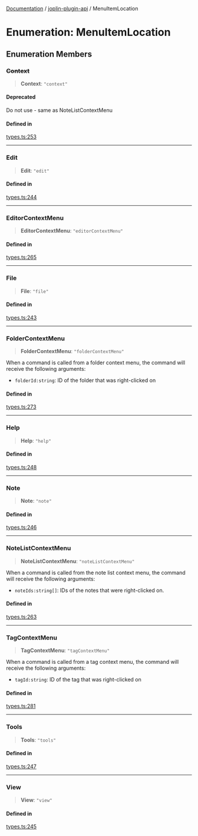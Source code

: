 [Documentation](../../packages.md) / [joplin-plugin-api](../index.md) / MenuItemLocation

# Enumeration: MenuItemLocation

## Enumeration Members

### ~~Context~~

> **Context**: `"context"`

#### Deprecated

Do not use - same as NoteListContextMenu

#### Defined in

[types.ts:253](https://github.com/rxliuli/joplin-utils/blob/2bc4cdf0126f9cf3a3dcc1c3f49a6f42208c3387/packages/joplin-plugin-api/src/types.ts#L253)

---

### Edit

> **Edit**: `"edit"`

#### Defined in

[types.ts:244](https://github.com/rxliuli/joplin-utils/blob/2bc4cdf0126f9cf3a3dcc1c3f49a6f42208c3387/packages/joplin-plugin-api/src/types.ts#L244)

---

### EditorContextMenu

> **EditorContextMenu**: `"editorContextMenu"`

#### Defined in

[types.ts:265](https://github.com/rxliuli/joplin-utils/blob/2bc4cdf0126f9cf3a3dcc1c3f49a6f42208c3387/packages/joplin-plugin-api/src/types.ts#L265)

---

### File

> **File**: `"file"`

#### Defined in

[types.ts:243](https://github.com/rxliuli/joplin-utils/blob/2bc4cdf0126f9cf3a3dcc1c3f49a6f42208c3387/packages/joplin-plugin-api/src/types.ts#L243)

---

### FolderContextMenu

> **FolderContextMenu**: `"folderContextMenu"`

When a command is called from a folder context menu, the
command will receive the following arguments:

- `folderId:string`: ID of the folder that was right-clicked on

#### Defined in

[types.ts:273](https://github.com/rxliuli/joplin-utils/blob/2bc4cdf0126f9cf3a3dcc1c3f49a6f42208c3387/packages/joplin-plugin-api/src/types.ts#L273)

---

### Help

> **Help**: `"help"`

#### Defined in

[types.ts:248](https://github.com/rxliuli/joplin-utils/blob/2bc4cdf0126f9cf3a3dcc1c3f49a6f42208c3387/packages/joplin-plugin-api/src/types.ts#L248)

---

### Note

> **Note**: `"note"`

#### Defined in

[types.ts:246](https://github.com/rxliuli/joplin-utils/blob/2bc4cdf0126f9cf3a3dcc1c3f49a6f42208c3387/packages/joplin-plugin-api/src/types.ts#L246)

---

### NoteListContextMenu

> **NoteListContextMenu**: `"noteListContextMenu"`

When a command is called from the note list context menu, the
command will receive the following arguments:

- `noteIds:string[]`: IDs of the notes that were right-clicked on.

#### Defined in

[types.ts:263](https://github.com/rxliuli/joplin-utils/blob/2bc4cdf0126f9cf3a3dcc1c3f49a6f42208c3387/packages/joplin-plugin-api/src/types.ts#L263)

---

### TagContextMenu

> **TagContextMenu**: `"tagContextMenu"`

When a command is called from a tag context menu, the
command will receive the following arguments:

- `tagId:string`: ID of the tag that was right-clicked on

#### Defined in

[types.ts:281](https://github.com/rxliuli/joplin-utils/blob/2bc4cdf0126f9cf3a3dcc1c3f49a6f42208c3387/packages/joplin-plugin-api/src/types.ts#L281)

---

### Tools

> **Tools**: `"tools"`

#### Defined in

[types.ts:247](https://github.com/rxliuli/joplin-utils/blob/2bc4cdf0126f9cf3a3dcc1c3f49a6f42208c3387/packages/joplin-plugin-api/src/types.ts#L247)

---

### View

> **View**: `"view"`

#### Defined in

[types.ts:245](https://github.com/rxliuli/joplin-utils/blob/2bc4cdf0126f9cf3a3dcc1c3f49a6f42208c3387/packages/joplin-plugin-api/src/types.ts#L245)
